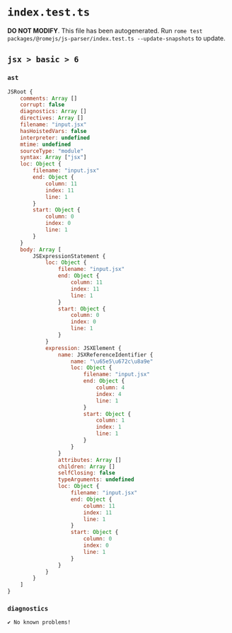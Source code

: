 # `index.test.ts`

**DO NOT MODIFY**. This file has been autogenerated. Run `rome test packages/@romejs/js-parser/index.test.ts --update-snapshots` to update.

## `jsx > basic > 6`

### `ast`

```javascript
JSRoot {
	comments: Array []
	corrupt: false
	diagnostics: Array []
	directives: Array []
	filename: "input.jsx"
	hasHoistedVars: false
	interpreter: undefined
	mtime: undefined
	sourceType: "module"
	syntax: Array ["jsx"]
	loc: Object {
		filename: "input.jsx"
		end: Object {
			column: 11
			index: 11
			line: 1
		}
		start: Object {
			column: 0
			index: 0
			line: 1
		}
	}
	body: Array [
		JSExpressionStatement {
			loc: Object {
				filename: "input.jsx"
				end: Object {
					column: 11
					index: 11
					line: 1
				}
				start: Object {
					column: 0
					index: 0
					line: 1
				}
			}
			expression: JSXElement {
				name: JSXReferenceIdentifier {
					name: "\u65e5\u672c\u8a9e"
					loc: Object {
						filename: "input.jsx"
						end: Object {
							column: 4
							index: 4
							line: 1
						}
						start: Object {
							column: 1
							index: 1
							line: 1
						}
					}
				}
				attributes: Array []
				children: Array []
				selfClosing: false
				typeArguments: undefined
				loc: Object {
					filename: "input.jsx"
					end: Object {
						column: 11
						index: 11
						line: 1
					}
					start: Object {
						column: 0
						index: 0
						line: 1
					}
				}
			}
		}
	]
}
```

### `diagnostics`

```
✔ No known problems!

```
